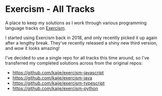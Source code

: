 # Exercism - All Tracks

A place to keep my solutions as I work through various programming language tracks on [Exercism](https://exercism.org/).

I started using Exercism back in 2018, and only recently picked it up again after a lengthy break. They've recently released a shiny new third version, and _wow_ it looks amazing!

I've decided to use a single repo for all tracks this time around, so I've transferred my completed solutions across from the original repos:

- https://github.com/kaije/exercism-javascript
- https://github.com/kaije/exercism-java
- https://github.com/kaije/exercism-typescript
- https://github.com/kaije/exercism-python  
